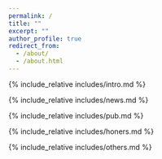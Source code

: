 ```yaml
---
permalink: /
title: ""
excerpt: ""
author_profile: true
redirect_from: 
  - /about/
  - /about.html
---
```


<span class='anchor' id='about-me'></span>
{% include_relative includes/intro.md %}

<!-- If you like the template of this homepage, welcome to star and fork my open-sourced template version [AcadHomepage ![](https://img.shields.io/github/stars/RayeRen/acad-homepage.github.io?style=social)](https://github.com/RayeRen/acad-homepage.github.io). -->

{% include_relative includes/news.md %}

{% include_relative includes/pub.md %}

{% include_relative includes/honers.md %}

{% include_relative includes/others.md %}

<!-- <script type='text/javascript' id='clustrmaps' src='//cdn.clustrmaps.com/map_v2.js?cl=ffffff&w=300&t=tt&d=zJnYQw21kIHNuD_BAOwnS1HgCvIuFne1NtSCE06oThs'></script> -->
<!-- <script type="text/javascript" id="clstr_globe" src="//clustrmaps.com/globe.js?d=1tWK5iJHiJKp5kb_J0EQjBE_l5jxdNI2bKf3LCzaK7E"></script> -->
<script type="text/javascript" id="clustrmaps" src="//clustrmaps.com/map_v2.js?d=1tWK5iJHiJKp5kb_J0EQjBE_l5jxdNI2bKf3LCzaK7E&cl=ffffff&w=300&t=tt"></script>
<!-- <script type="text/javascript" id="clustrmaps" src="//clustrmaps.com/map_v2.js?d=zJnYQw21kIHNuD_BAOwnS1HgCvIuFne1NtSCE06oThs&cl=ffffff&w=a"></script> -->
